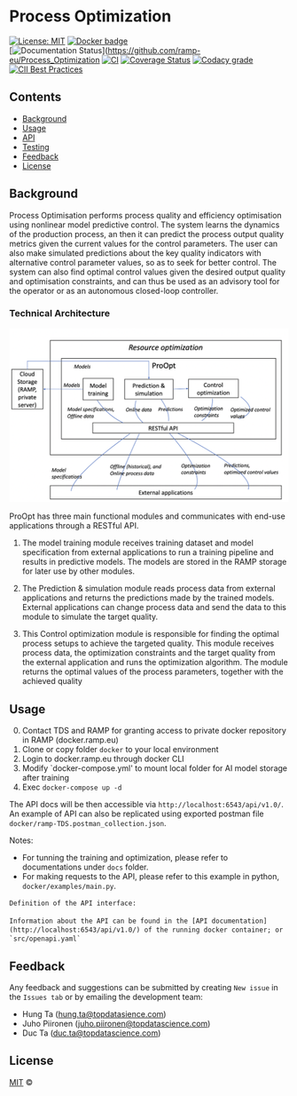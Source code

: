 # Process Optimization

[![License: MIT](https://img.shields.io/github/license/ramp-eu/TTE.project1.svg)](https://opensource.org/licenses/MIT)
[![Docker badge](https://img.shields.io/docker/pulls/ramp-eu/TTE.project1.svg)](https://hub.docker.com/r/<org>/<repo>/)
<br/>
[![Documentation Status](https://github.com/ramp-eu/Process_Optimization)](https://github.com/ramp-eu/Process_Optimization
[![CI](https://github.com/ramp-eu/TTE.project1/workflows/CI/badge.svg)](https://github.com/ramp-eu/TTE.project1/actions?query=workflow%3ACI)
[![Coverage Status](https://coveralls.io/repos/github/ramp-eu/TTE.project1/badge.svg?branch=master)](https://coveralls.io/github/ramp-eu/TTE.project1?branch=master)
[![Codacy grade](https://img.shields.io/codacy/grade/99310c5c4332439197633912a99d2e3c)](https://app.codacy.com/manual/jason-fox/TTE.project1)
[![CII Best Practices](https://bestpractices.coreinfrastructure.org/projects/4187/badge)](https://bestpractices.coreinfrastructure.org/projects/4187)

## Contents

-   [Background](#background)
-   [Usage](#usage)
-   [API](#api)
-   [Testing](#testing)
-   [Feedback](#feedback)
-   [License](#license)

## Background

Process Optimisation performs process quality and efficiency optimisation using nonlinear model predictive control. The
system learns the dynamics of the production process, an then it can predict the process output quality metrics given
the current values for the control parameters. The user can also make simulated predictions about the key quality
indicators with alternative control parameter values, so as to seek for better control. The system can also find optimal
control values given the desired output quality and optimisation constraints, and can thus be used as an advisory tool
for the operator or as an autonomous closed-loop controller.

### Technical Architecture

![plot](./architecture.png)

ProOpt has three main functional modules and communicates with end-use applications through a RESTful API.

1. The model training module receives training dataset and model specification from external applications to run a
   training pipeline and results in predictive models. The models are stored in the RAMP storage for later use by other
   modules.

2. The Prediction & simulation module reads process data from external applications and returns the predictions made by
   the trained models. External applications can change process data and send the data to this module to simulate the
   target quality.

3. This Control optimization module is responsible for finding the optimal process setups to achieve the targeted
   quality. This module receives process data, the optimization constraints and the target quality from the external
   application and runs the optimization algorithm. The module returns the optimal values of the process parameters,
   together with the achieved quality

## Usage

0. Contact TDS and RAMP for granting access to private docker repository in RAMP (docker.ramp.eu)
1. Clone or copy folder `docker` to your local environment
2. Login to docker.ramp.eu through docker CLI
3. Modify `docker-compose.yml' to mount local folder for AI model storage after training
4. Exec `docker-compose up -d`

The API docs will be then accessible via `http://localhost:6543/api/v1.0/`. An example of API can also be replicated
using exported postman file `docker/ramp-TDS.postman_collection.json`.

Notes:

-   For tunning the training and optimization, please refer to documentations under `docs` folder.
-   For making requests to the API, please refer to this example in python, `docker/examples/main.py`.

```text
Definition of the API interface:

Information about the API can be found in the [API documentation](http://localhost:6543/api/v1.0/) of the running docker container; or `src/openapi.yaml`
```

## Feedback

Any feedback and suggestions can be submitted by creating `New issue` in the `Issues tab` or by emailing the development
team:

-   Hung Ta (hung.ta@topdatasience.com)
-   Juho Piironen (juho.piironen@topdatascience.com)
-   Duc Ta (duc.ta@topdatascience.com)

## License

[MIT](LICENSE) © <Top Data Science>
